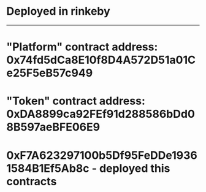 # Deployed in rinkeby

---

# "Platform" contract address: 0x74fd5dCa8E10f8D4A572D51a01Ce25F5eB57c949
# "Token" contract address: 0xDA8899ca92FEf91d288586bDd08B597aeBFE06E9
# 0xF7A623297100b5Df95FeDDe19361584B1Ef5Ab8c - deployed this contracts
